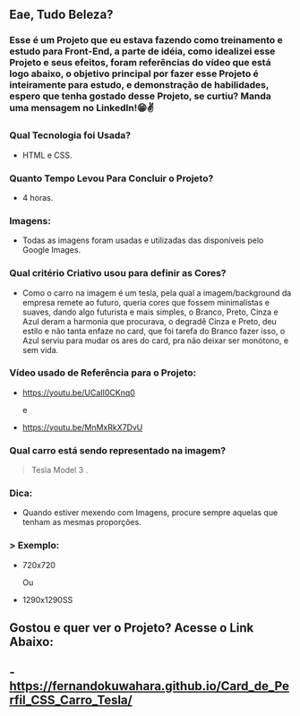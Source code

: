 ## Eae, Tudo Beleza?

### Esse é um Projeto que eu estava fazendo como treinamento e estudo para Front-End, a parte de idéia, como idealizei esse Projeto e seus efeitos, foram referências do vídeo que está logo abaixo, o objetivo principal por fazer esse Projeto é inteiramente para estudo, e demonstração de habilidades, espero que tenha gostado desse Projeto, se curtiu? Manda uma mensagem no LinkedIn!😁✌️

### Qual Tecnologia foi Usada?
- HTML e CSS.

### Quanto Tempo Levou Para Concluir o Projeto?
- 4 horas.

### Imagens:
- Todas as imagens foram usadas e utilizadas das disponíveis pelo Google Images.

### Qual critério Criativo usou para definir as Cores?
- Como o carro na imagem é um tesla, pela qual a imagem/background da empresa remete ao futuro, queria cores que fossem minimalistas e suaves, dando algo futurista e mais simples, o Branco, Preto, Cinza e Azul deram a harmonia que procurava, o degradê Cinza e Preto, deu estilo e não tanta enfaze no card, que foi tarefa do Branco fazer isso, o Azul serviu para mudar os ares do card, pra não deixar ser monótono, e sem vida.

### Vídeo usado de Referência para o Projeto:
- https://youtu.be/UCaII0CKnq0

  e
- https://youtu.be/MnMxRkX7DvU

### Qual carro está sendo representado na imagem?
> Tesla Model 3
.
### Dica:
- Quando estiver mexendo com Imagens, procure sempre aquelas que tenham as mesmas proporções.
### > Exemplo:
- 720x720

  Ou
- 1290x1290SS

## Gostou e quer ver o Projeto? Acesse o Link Abaixo:
## - https://fernandokuwahara.github.io/Card_de_Perfil_CSS_Carro_Tesla/
